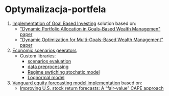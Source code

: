 # Optymalizacja-portfela

1. [Implementation of Goal Based Investing](model) solution based on:
   - ["Dynamic Portfolio Allocation in Goals-Based Wealth Managemen" paper](https://papers.ssrn.com/sol3/papers.cfm?abstract_id=3211951)
   - ["Dynamic Optimization for Multi-Goals-Based Wealth Management" paper](https://papers.ssrn.com/sol3/papers.cfm?abstract_id=3462795) 
2. [Economic scenarios geerators](esg)
   - Custom libraries:
        - [scenarios evaluation](esg/evaluation.py)
        - [data preprocessing](esg/preproccessing.py)
        - [Regime swtiching stochatic model](esg/regime_switching_brownian_motion.py)
        - [Lognormal model](esg/independent_lognormal_model.py)
3. [Vanguard equity forecasting model implementation](esg/vanduard_model.ipynb) based on:
   - [Improving U.S. stock return forecasts: A “fair-value” CAPE approach](https://mebfaber.com/wp-content/uploads/2020/02/Improving-U.S.-Stock-Return-Forecasts.pdf) 


